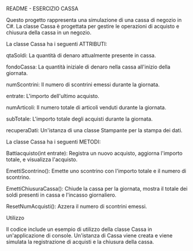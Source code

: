 
README - ESERCIZIO CASSA

Questo progetto rappresenta una simulazione di una cassa di negozio in C#.
La classe Cassa è progettata per gestire le operazioni di acquisto e chiusura della cassa in un negozio.

La classe Cassa ha i seguenti ATTRIBUTI:

qtaSoldi: 
La quantità di denaro attualmente presente in cassa.

fondoCassa:
La quantità iniziale di denaro nella cassa all'inizio della giornata.

numScontrini: 
Il numero di scontrini emessi durante la giornata.

entrate: 
L'importo dell'ultimo acquisto.

numArticoli: 
Il numero totale di articoli venduti durante la giornata.

subTotale: 
L'importo totale degli acquisti durante la giornata.

recuperaDati: 
Un'istanza di una classe Stampante per la stampa dei dati.


La classe Cassa ha i seguenti METODI:

Battiacquisto(int entrate): 
Registra un nuovo acquisto, aggiorna l'importo totale, e visualizza l'acquisto.

EmettiScontrino(): 
Emette uno scontrino con l'importo totale e il numero di scontrino.

EmettiChiusuraCassa():
Chiude la cassa per la giornata, mostra il totale dei soldi presenti in cassa e l'incasso giornaliero.

ResetNumAcquisti(): 
Azzera il numero di scontrini emessi.


Utilizzo

Il codice include un esempio di utilizzo della classe Cassa in un'applicazione di console. 
Un'istanza di Cassa viene creata e viene simulata la registrazione di acquisti e la chiusura della cassa.
